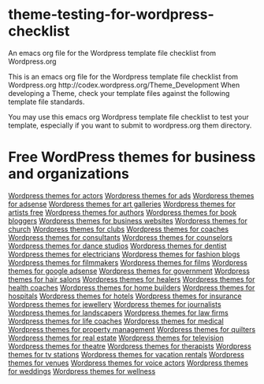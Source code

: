 theme-testing-for-wordpress-checklist
=====================================

An emacs org file for the Wordpress template file checklist from Wordpress.org

<html>
<head>
<title>Free WordPress themes for business and organizations</title>
</head>
<body>
<p>
This is an emacs org file for the Wordpress template file checklist
from Wordpress.org http://codex.wordpress.org/Theme_Development When
developing a Theme, check your template files against the following
template file standards.
</p>
<p>You may use this emacs org Wordpress template file checklist to test
your template, especially if you want to submit to wordpress.org them
directory.</p>
<h1>Free WordPress themes for business and organizations</h1>
<a href="https://www.resimit.com/node/wordpress-themes-for-actors">Wordpress themes for actors</a>
<a href="https://www.resimit.com/node/wordpress-themes-for-ads">Wordpress themes for ads</a>
<a href="https://www.resimit.com/node/wordpress-themes-for-adsense">Wordpress themes for adsense</a>
<a href="https://www.resimit.com/node/wordpress-themes-for-art-galleries">Wordpress themes for art galleries</a>
<a href="https://www.resimit.com/node/wordpress-themes-for-artists-free">Wordpress themes for artists free</a>
<a href="https://www.resimit.com/node/wordpress-themes-for-authors">Wordpress themes for authors</a>
<a href="https://www.resimit.com/node/wordpress-themes-for-book-bloggers">Wordpress themes for book bloggers</a>
<a href="https://www.resimit.com/node/wordpress-themes-for-business-websites">Wordpress themes for business websites</a>
<a href="https://www.resimit.com/node/wordpress-themes-for-church">Wordpress themes for church</a>
<a href="https://www.resimit.com/node/wordpress-themes-for-clubs">Wordpress themes for clubs</a>
<a href="https://www.resimit.com/node/wordpress-themes-for-coaches">Wordpress themes for coaches</a>
<a href="https://www.resimit.com/node/wordpress-themes-for-consultants">Wordpress themes for consultants</a>
<a href="https://www.resimit.com/node/wordpress-themes-for-counselors">Wordpress themes for counselors</a>
<a href="https://www.resimit.com/node/wordpress-themes-for-dance-studios">Wordpress themes for dance studios</a>
<a href="https://www.resimit.com/node/wordpress-themes-for-dentist">Wordpress themes for dentist</a>
<a href="https://www.resimit.com/node/wordpress-themes-for-electricians">Wordpress themes for electricians</a>
<a href="https://www.resimit.com/node/wordpress-themes-for-fashion-blogs">Wordpress themes for fashion blogs</a>
<a href="https://www.resimit.com/node/wordpress-themes-for-filmmakers">Wordpress themes for filmmakers</a>
<a href="https://www.resimit.com/node/wordpress-themes-for-films">Wordpress themes for films</a>
<a href="https://www.resimit.com/node/wordpress-themes-for-google-adsense">Wordpress themes for google adsense</a>
<a href="https://www.resimit.com/node/wordpress-themes-for-government">Wordpress themes for government</a>
<a href="https://www.resimit.com/node/wordpress-themes-for-hair-salons">Wordpress themes for hair salons</a>
<a href="https://www.resimit.com/node/wordpress-themes-for-healers">Wordpress themes for healers</a>
<a href="https://www.resimit.com/node/wordpress-themes-for-health-coaches">Wordpress themes for health coaches</a>
<a href="https://www.resimit.com/node/wordpress-themes-for-home-builders">Wordpress themes for home builders</a>
<a href="https://www.resimit.com/node/wordpress-themes-for-hospitals">Wordpress themes for hospitals</a>
<a href="https://www.resimit.com/node/wordpress-themes-for-hotels">Wordpress themes for hotels</a>
<a href="https://www.resimit.com/node/wordpress-themes-for-insurance">Wordpress themes for insurance</a>
<a href="https://www.resimit.com/node/wordpress-themes-for-jewellery">Wordpress themes for jewellery</a>
<a href="https://www.resimit.com/node/wordpress-themes-for-journalists">Wordpress themes for journalists</a>
<a href="https://www.resimit.com/node/wordpress-themes-for-landscapers">Wordpress themes for landscapers</a>
<a href="https://www.resimit.com/node/wordpress-themes-for-law-firms">Wordpress themes for law firms</a>
<a href="https://www.resimit.com/node/wordpress-themes-for-life-coaches">Wordpress themes for life coaches</a>
<a href="https://www.resimit.com/node/wordpress-themes-for-medical">Wordpress themes for medical</a>
<a href="https://www.resimit.com/node/wordpress-themes-for-property-management">Wordpress themes for property management</a>
<a href="https://www.resimit.com/node/wordpress-themes-for-quilters">Wordpress themes for quilters</a>
<a href="https://www.resimit.com/node/wordpress-themes-for-real-estate">Wordpress themes for real estate</a>
<a href="https://www.resimit.com/node/wordpress-themes-for-television">Wordpress themes for television</a>
<a href="https://www.resimit.com/node/wordpress-themes-for-theatre">Wordpress themes for theatre</a>
<a href="https://www.resimit.com/node/wordpress-themes-for-therapists">Wordpress themes for therapists</a>
<a href="https://www.resimit.com/node/wordpress-themes-for-tv-stations">Wordpress themes for tv stations</a>
<a href="https://www.resimit.com/node/wordpress-themes-for-vacation-rentals">Wordpress themes for vacation rentals</a>
<a href="https://www.resimit.com/node/wordpress-themes-for-venues">Wordpress themes for venues</a>
<a href="https://www.resimit.com/node/wordpress-themes-for-voice-actors">Wordpress themes for voice actors</a>
<a href="https://www.resimit.com/node/wordpress-themes-for-weddings">Wordpress themes for weddings</a>
<a href="https://www.resimit.com/node/wordpress-themes-for-wellness">Wordpress themes for wellness</a>
</body>
</html>
